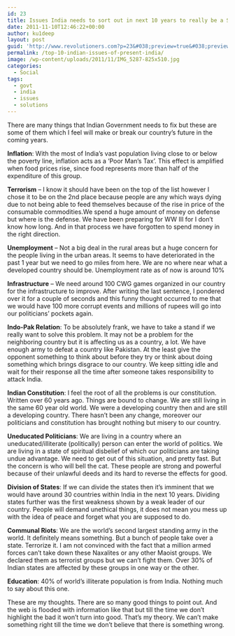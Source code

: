 ```yaml
---
id: 23
title: Issues India needs to sort out in next 10 years to really be a SuperPower
date: 2011-11-10T12:46:22+00:00
author: ku1deep
layout: post
guid: 'http://www.revolutioners.com?p=23&#038;preview=true&#038;preview_id=23'
permalink: /top-10-indian-issues-of-present-india/
image: /wp-content/uploads/2011/11/IMG_5287-825x510.jpg
categories:
  - Social
tags:
  - govt
  - india
  - issues
  - solutions
---
```

There are many things that Indian Government needs to fix but these are some of them which I feel will make or break our country’s future in the coming years.

**Inflation**: With the most of India’s vast population living close to or below the poverty line, inflation acts as a ‘Poor Man’s Tax’. This effect is amplified when food prices rise, since food represents more than half of the expenditure of this group.

**Terrorism** &#8211; I know it should have been on the top of the list however I chose it to be on the 2nd place because people are any which ways dying due to not being able to feed themselves because of the rise in price of the consumable commodities.We spend a huge amount of money on defense but where is the defense. We have been preparing for WW III for I don’t know how long. And in that process we have forgotten to spend money in the right direction.

**Unemployment** – Not a big deal in the rural areas but a huge concern for the people living in the urban areas. It seems to have deteriorated in the past 1 year but we need to go miles from here. We are no where near what a developed country should be. Unemployment rate as of now is around 10%

**Infrastructure** – We need around 100 CWG games organized in our country for the infrastructure to improve. After writing the last sentence, I pondered over it for a couple of seconds and this funny thought occurred to me that we would have 100 more corrupt events and millions of rupees will go into our politicians’ pockets again.

**Indo-Pak Relation**: To be absolutely frank, we have to take a stand if we really want to solve this problem. It may not be a problem for the neighboring country but it is affecting us as a country, a lot. We have enough army to defeat a country like Pakistan. At the least give the opponent something to think about before they try or think about doing something which brings disgrace to our country. We keep sitting idle and wait for their response all the time after someone takes responsibility to attack India.

**Indian Constitution**: I feel the root of all the problems is our constitution. Written over 60 years ago. Things are bound to change. We are still living in the same 60 year old world. We were a developing country then and are still a developing country. There hasn&#8217;t been any change, moreover our politicians and constitution has brought nothing but misery to our country.

**Uneducated Politicians**: We are living in a country where an uneducated/illiterate (politically) person can enter the world of politics. We are living in a state of spiritual disbelief of which our politicians are taking undue advantage. We need to get out of this situation, and pretty fast. But the concern is who will bell the cat. These people are strong and powerful because of their unlawful deeds and its hard to reverse the effects for good.

**Division of States**: If we can divide the states then it’s imminent that we would have around 30 countries within India in the next 10 years. Dividing states further was the first weakness shown by a weak leader of our country. People will demand unethical things, it does not mean you mess up with the idea of peace and forget what you are supposed to do.

**Communal Riots**: We are the world’s second largest standing army in the world. It definitely means something. But a bunch of people take over a state. Terrorize it. I am not convinced with the fact that a million armed forces can’t take down these Naxalites or any other Maoist groups. We declared them as terrorist groups but we can’t fight them. Over 30% of Indian states are affected by these groups in one way or the other.

**Education**: 40% of world’s illiterate population is from India. Nothing much to say about this one.

These are my thoughts. There are so many good things to point out. And the web is flooded with information like that but till the time we don’t highlight the bad it won’t turn into good. That’s my theory. We can’t make something right till the time we don’t believe that there is something wrong.